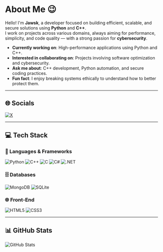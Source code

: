 # About Me 😉

Hello! I'm **Jawsk**, a developer focused on building efficient, scalable, and secure solutions using **Python** and **C++**.  
I work on projects across various domains, always aiming for performance, simplicity, and code quality — with a strong passion for **cybersecurity**.

- **Currently working on**: High-performance applications using Python and C++.  
- **Interested in collaborating on**: Projects involving software optimization and cybersecurity.  
- **Ask me about**: C++ development, Python automation, and secure coding practices.  
- **Fun fact**: I enjoy breaking systems ethically to understand how to better protect them.

---

## 🌐 Socials  
[![X](https://img.shields.io/badge/X-black.svg?logo=X&logoColor=white)](https://x.com/jawsk10)

---

## 💻 Tech Stack

### 🧠 Languages & Frameworks  
![Python](https://img.shields.io/badge/-Python-3776AB?style=flat&logo=python&logoColor=white)
![C++](https://img.shields.io/badge/-C++-00599C?style=flat&logo=c%2B%2B&logoColor=white)
![C](https://img.shields.io/badge/-C-00599C?style=flat&logo=c&logoColor=white)
![C#](https://img.shields.io/badge/-C%23-239120?style=flat&logo=c-sharp&logoColor=white)
![.NET](https://img.shields.io/badge/-dotnet-5C2D91?style=flat&logo=dotnet&logoColor=white)

### 🗄️ Databases  
![MongoDB](https://img.shields.io/badge/-MongoDB-4ea94b?style=flat&logo=mongodb&logoColor=white)
![SQLite](https://img.shields.io/badge/-SQLite-07405e?style=flat&logo=sqlite&logoColor=white)

### 🌐 Front-End  
![HTML5](https://img.shields.io/badge/HTML5-E34F26?style=for-the-badge&logo=html5&logoColor=white)
![CSS3](https://img.shields.io/badge/CSS3-1572B6?style=for-the-badge&logo=css3&logoColor=white)


---

## 📊 GitHub Stats  
![GitHub Stats](https://github-readme-stats.vercel.app/api?username=jawsk10&show_icons=true&theme=dark)
